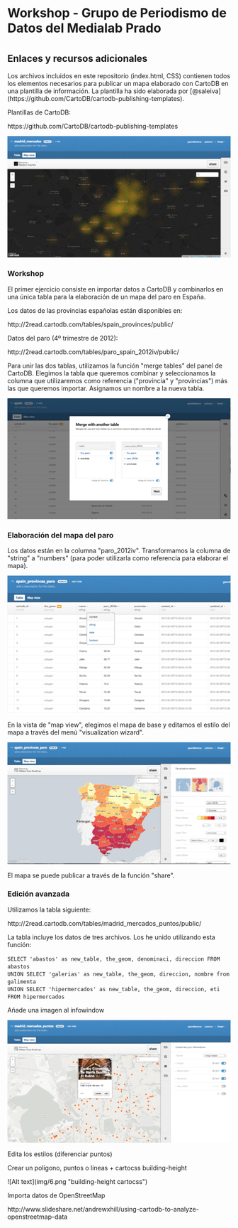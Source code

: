 <h1>Workshop - Grupo de Periodismo de Datos del Medialab Prado<h1>
<h2>Enlaces y recursos adicionales</h2>
<p></p>

<p>Los archivos incluidos en este repositorio (index.html, CSS) contienen todos los elementos necesarios para publicar un mapa elaborado con CartoDB en una plantilla de información. La plantilla ha sido elaborada por [@saleiva](https://github.com/CartoDB/cartodb-publishing-templates). 

<p>Plantillas de CartoDB:</p>
<p>https://github.com/CartoDB/cartodb-publishing-templates</p>

![Alt text](img/5.png "intensity map")



<h3>Workshop</h3>
<p>El primer ejercicio consiste en importar datos a CartoDB y combinarlos en una única tabla para la elaboración de un mapa del paro en España.</p>

<p>Los datos de las provincias españolas están disponibles en:</p> 
<p>http://2read.cartodb.com/tables/spain_provinces/public/</p>

<p>Datos del paro (4º trimestre de 2012):</p> 

<p>http://2read.cartodb.com/tables/paro_spain_2012iv/public/</p>

<p>Para unir las dos tablas, utilizamos la función "merge tables" del panel de CartoDB. Elegimos la tabla que queremos combinar y seleccionamos la columna que utilizaremos como referencia ("provincia" y "provincias") más las que queremos importar. Asignamos un nombre a la nueva tabla.  

![Alt text](img/1.png "merge tables")



<h3>Elaboración del mapa del paro</h3>
<p>Los datos están en la columna "paro_2012iv". Transformamos la columna de "string" a "numbers" (para poder utilizarla como referencia para elaborar el mapa).</p>

![Alt text](img/2.png "edit columns")

<p>En la vista de "map view", elegimos el mapa de base y editamos el estilo del mapa a través del menú "visualization wizard". </p>

![Alt text](img/3.png "visualization wizard")

<p>El mapa se puede publicar a través de la función "share". </p>


<h3>Edición avanzada</h3>
<p>Utilizamos la tabla siguiente:</p> 
<p>http://2read.cartodb.com/tables/madrid_mercados_puntos/public/</p>

<p>La tabla incluye los datos de tres archivos. Los he unido utilizando esta función: </p> 
<code>SELECT 'abastos' as new_table, the_geom, denominaci, direccion FROM abastos<br>UNION SELECT 'galerias' as new_table, the_geom, direccion, nombre from galimenta<br>UNION SELECT 'hipermercados' as new_table, the_geom, direccion, eti FROM hipermercados</code>

<p>Añade una imagen al infowindow</p>

![Alt text](img/4.png "image infowindow cartocss")

<p>Edita los estilos (diferenciar puntos)</p>

<p>Crear un polígono, puntos o líneas + cartocss building-height</p>
![Alt text](img/6.png "building-height cartocss")

<p>Importa datos de OpenStreetMap</p>
<p>http://www.slideshare.net/andrewxhill/using-cartodb-to-analyze-openstreetmap-data</p>
